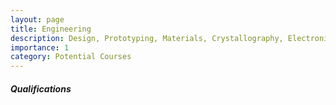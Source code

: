```yaml
---
layout: page
title: Engineering
description: Design, Prototyping, Materials, Crystallography, Electronic Materials
importance: 1
category: Potential Courses
---
```


##### Qualifications
